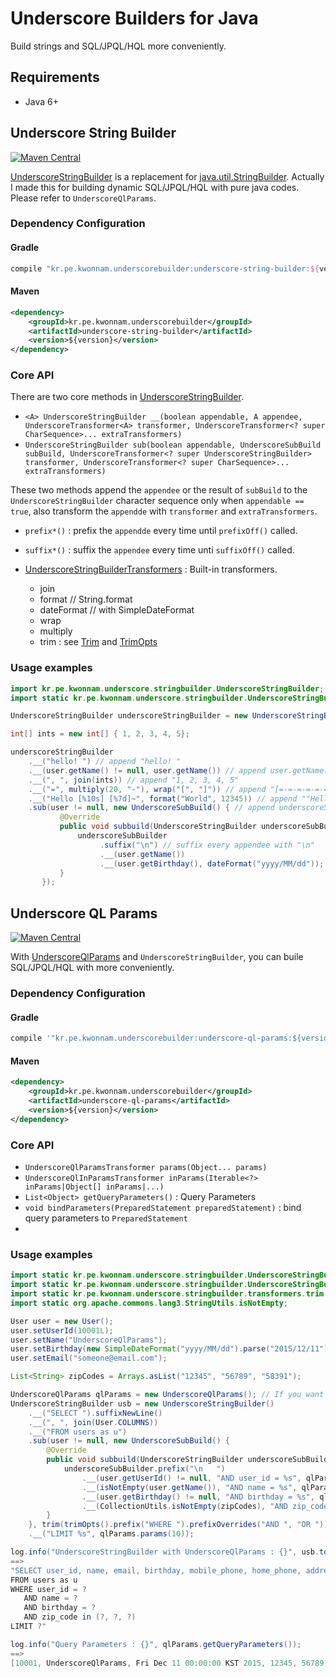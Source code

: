 # Underscore Builders for Java
Build strings and SQL/JPQL/HQL more conveniently.

## Requirements
* Java 6+

## Underscore String Builder
[![Maven Central](https://maven-badges.herokuapp.com/maven-central/kr.pe.kwonnam.underscorebuilder/underscore-string-builder/badge.svg)](https://maven-badges.herokuapp.com/maven-central/kr.pe.kwonnam.underscorebuilder/underscore-string-builder)

[UnderscoreStringBuilder](https://github.com/kwon37xi/underscore-builder/blob/master/underscore-string-builder/src/main/java/kr/pe/kwonnam/underscore/stringbuilder/UnderscoreStringBuilder.java) is a replacement for [java.util.StringBuilder](https://docs.oracle.com/javase/8/docs/api/java/lang/StringBuilder.html).
Actually I made this for building dynamic SQL/JPQL/HQL with pure java codes. Please refer to `UnderscoreQlParams`.

### Dependency Configuration
#### Gradle
```groovy
compile "kr.pe.kwonnam.underscorebuilder:underscore-string-builder:${version}"
```
#### Maven
```xml
<dependency>
    <groupId>kr.pe.kwonnam.underscorebuilder</groupId>
    <artifactId>underscore-string-builder</artifactId>
    <version>${version}</version>
</dependency>
```

### Core API
There are two core methods in [UnderscoreStringBuilder](https://github.com/kwon37xi/underscore-builder/blob/master/underscore-string-builder/src/main/java/kr/pe/kwonnam/underscore/stringbuilder/UnderscoreStringBuilder.java).

* `<A> UnderscoreStringBuilder __(boolean appendable, A appendee, UnderscoreTransformer<A> transformer, UnderscoreTransformer<? super CharSequence>... extraTransformers)`
* `UnderscoreStringBuilder sub(boolean appendable, UnderscoreSubBuild subBuild, UnderscoreTransformer<? super UnderscoreStringBuilder> transformer, UnderscoreTransformer<? super CharSequence>... extraTransformers)`

These two methods append the `appendee` or the result of `subBuild` to the `UnderscoreStringBuilder` character sequence only when `appendable == true`, also transform the `appendde` with `transformer` and `extraTransformers`.

* `prefix*()` : prefix the `appendde` every time until `prefixOff()` called.
* `suffix*()` : suffix the `appendee` every time unti `suffixOff()` called.

* [UnderscoreStringBuilderTransformers](https://github.com/kwon37xi/underscore-builder/blob/master/underscore-string-builder/src/main/java/kr/pe/kwonnam/underscore/stringbuilder/UnderscoreStringBuilderTransformers.java) : Built-in transformers.
  * join
  * format // String.format
  * dateFormat // with SimpleDateFormat
  * wrap
  * multiply
  * trim : see [Trim](https://github.com/kwon37xi/underscore-builder/blob/master/underscore-string-builder/src/main/java/kr/pe/kwonnam/underscore/stringbuilder/transformers/trim/Trim.java) and [TrimOpts](https://github.com/kwon37xi/underscore-builder/blob/master/underscore-string-builder/src/main/java/kr/pe/kwonnam/underscore/stringbuilder/transformers/trim/TrimOpts.java)

### Usage examples
```java
import kr.pe.kwonnam.underscore.stringbuilder.UnderscoreStringBuilder;
import static kr.pe.kwonnam.underscore.stringbuilder.UnderscoreStringBuilderTransformers.*;

UnderscoreStringBuilder underscoreStringBuilder = new UnderscoreStringBuilder();

int[] ints = new int[] { 1, 2, 3, 4, 5};

underscoreStringBuilder
    .__("hello! ") // append "hello! "
    .__(user.getName() != null, user.getName()) // append user.getName() when user.getName() is not null
    .__(", ", join(ints)) // append "1, 2, 3, 4, 5"
    .__("=", multiply(20, "-"), wrap("[", "]")) // append "[=-=-=-=-=-=-=-=-=-=-=-=-=-=-=-=-=-=-=-=]"
    .__("Hello [%10s] [%7d]~", format("World", 12345)) // append ""Hello [     World] [  12345]~"
    .sub(user != null, new UnderscoreSubBuild() { // append underscoreSubBuilder result when user is not null
           @Override
           public void subbuild(UnderscoreStringBuilder underscoreSubBuilder) {
               underscoreSubBuilder
                    .suffix("\n") // suffix every appendee with "\n"
                    .__(user.getName())
                    .__(user.getBirthday(), dateFormat("yyyy/MM/dd"));
           }
       });
```

## Underscore QL Params
[![Maven Central](https://maven-badges.herokuapp.com/maven-central/kr.pe.kwonnam.underscorebuilder/underscore-ql-params/badge.svg)](https://maven-badges.herokuapp.com/maven-central/kr.pe.kwonnam.underscorebuilder/underscore-ql-params)

With [UnderscoreQlParams](https://github.com/kwon37xi/underscore-builder/blob/master/underscore-ql-params/src/main/java/kr/pe/kwonnam/underscore/qlparams/UnderscoreQlParams.java) and `UnderscoreStringBuilder`, you can buile SQL/JPQL/HQL with  more conveniently.

### Dependency Configuration
#### Gradle
```groovy
compile '"kr.pe.kwonnam.underscorebuilder:underscore-ql-params:${version}"
```
#### Maven
```xml
<dependency>
    <groupId>kr.pe.kwonnam.underscorebuilder</groupId>
    <artifactId>underscore-ql-params</artifactId>
    <version>${version}</version>
</dependency>
```

### Core API
  * `UnderscoreQlParamsTransformer params(Object... params)`
  * `UnderscoreQlInParamsTransformer inParams(Iterable<?> inParams|Object[] inParams|...)`
  * `List<Object> getQueryParameters()` : Query Parameters
  * `void bindParameters(PreparedStatement preparedStatement)` : bind query parameters to `PreparedStatement`
  *
### Usage examples
```java
import static kr.pe.kwonnam.underscore.stringbuilder.UnderscoreStringBuilderTransformers.join;
import static kr.pe.kwonnam.underscore.stringbuilder.UnderscoreStringBuilderTransformers.trim;
import static kr.pe.kwonnam.underscore.stringbuilder.transformers.trim.TrimOpts.trimOpts;
import static org.apache.commons.lang3.StringUtils.isNotEmpty;

User user = new User();
user.setUserId(10001L);
user.setName("UnderscoreQlParams");
user.setBirthday(new SimpleDateFormat("yyyy/MM/dd").parse("2015/12/11"));
user.setEmail("someone@email.com");

List<String> zipCodes = Arrays.asList("12345", "56789", "58391");

UnderscoreQlParams qlParams = new UnderscoreQlParams(); // If you want JPQL indexed positional parameters, use UnderscoreQlParams.withPositionalIndex()
UnderscoreStringBuilder usb = new UnderscoreStringBuilder()
    .__("SELECT ").suffixNewLine()
    .__(", ", join(User.COLUMNS))
    .__("FROM users as u")
    .sub(user != null, new UnderscoreSubBuild() {
        @Override
        public void subbuild(UnderscoreStringBuilder underscoreSubBuilder) {
            underscoreSubBuilder.prefix("\n   ")
                .__(user.getUserId() != null, "AND user_id = %s", qlParams.params(user.getUserId()))
                .__(isNotEmpty(user.getName()), "AND name = %s", qlParams.params(user.getName()))
                .__(user.getBirthday() != null, "AND birthday = %s", qlParams.params(user.getBirthday()))
                .__(CollectionUtils.isNotEmpty(zipCodes), "AND zip_code in (%s)", qlParams.inParams(zipCodes));
        }
    }, trim(trimOpts().prefix("WHERE ").prefixOverrides("AND ", "OR ")))
    .__("LIMIT %s", qlParams.params(10));

log.info("UnderscoreStringBuilder with UnderscoreQlParams : {}", usb.toString());
==>
"SELECT user_id, name, email, birthday, mobile_phone, home_phone, address, zip_code
FROM users as u
WHERE user_id = ?
   AND name = ?
   AND birthday = ?
   AND zip_code in (?, ?, ?)
LIMIT ?"

log.info("Query Parameters : {}", qlParams.getQueryParameters());
==>
[10001, UnderscoreQlParams, Fri Dec 11 00:00:00 KST 2015, 12345, 56789, 58391, 10]
```
